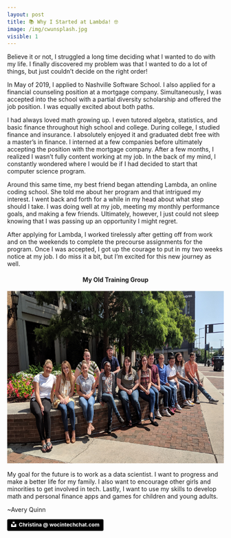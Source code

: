 ```yaml
---
layout: post
title: 📚 Why I Started at Lambda! 🤓
image: /img/cwunsplash.jpg
visible: 1
---
```


<p>Believe it or not, I struggled a long time deciding what I wanted to do with my life. I finally discovered my problem was that I wanted to do a lot of things, but just couldn’t decide on the right order!<p/>

<p>In May of 2019, I applied to Nashville Software School. I also applied for a financial counseling position at a mortgage company. Simultaneously, I was accepted into the school with a partial diversity scholarship and offered the job position. I was equally excited about both paths.<p/>

<p>I had always loved math growing up. I even tutored algebra, statistics, and basic finance throughout high school and college. During college, I studied finance and insurance. I absolutely enjoyed it and graduated debt free with a master’s in finance. I interned at a few companies before ultimately accepting the position with the mortgage company. After a few months, I realized I wasn’t fully content working at my job. In the back of my mind, I constantly wondered where I would be if I had decided to start that computer science program.<p/>

<p>Around this same time, my best friend began attending Lambda, an online coding school. She told me about her program and that intrigued my interest. I went back and forth for a while in my head about what step should I take.  I was doing well at my job, meeting my monthly performance goals, and making a few friends. Ultimately, however, I just could not sleep knowing that I was passing up an opportunity I might regret.<p/>

<p>After applying for Lambda, I worked tirelessly after getting off from work and on the weekends to complete the precourse assignments for the program. Once I was accepted, I got up the courage to put in my two weeks notice at my job. I do miss it a bit, but I’m excited for this new journey as well.<p/>  
<h4 align="center">My Old Training Group</h4>
<div align="center">
  <img src="/img/21st2.jpg" height="400" width="600"/><br />
</div>

<p><p/>
<p>My goal for the future is to work as a data scientist. I want to progress and make a better life for my family. I also want to encourage other girls and minorities to get involved in tech. Lastly, I want to use my skills to develop math and personal finance apps and games for children and young adults.<p/>


~Avery Quinn


<a style="background-color:black;color:white;text-decoration:none;padding:4px 6px;font-family:-apple-system, BlinkMacSystemFont, &quot;San Francisco&quot;, &quot;Helvetica Neue&quot;, Helvetica, Ubuntu, Roboto, Noto, &quot;Segoe UI&quot;, Arial, sans-serif;font-size:12px;font-weight:bold;line-height:1.2;display:inline-block;border-radius:3px" href="https://unsplash.com/@wocintechchat?utm_medium=referral&amp;utm_campaign=photographer-credit&amp;utm_content=creditBadge" target="_blank" rel="noopener noreferrer" title="Download free do whatever you want high-resolution photos from Christina @ wocintechchat.com"><span style="display:inline-block;padding:2px 3px"><svg xmlns="http://www.w3.org/2000/svg" style="height:12px;width:auto;position:relative;vertical-align:middle;top:-2px;fill:white" viewBox="0 0 32 32">unsplash photo by <path d="M10 9V0h12v9H10zm12 5h10v18H0V14h10v9h12v-9z"></path></svg></span><span style="display:inline-block;padding:2px 3px">Christina @ wocintechchat.com</span></a>
